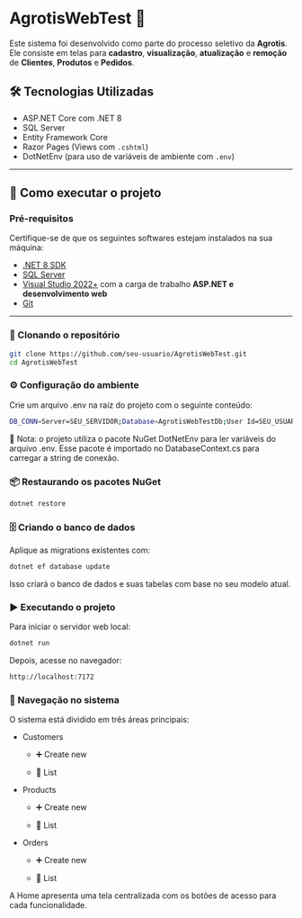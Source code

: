 # AgrotisWebTest 🌱

Este sistema foi desenvolvido como parte do processo seletivo da **Agrotis**.  
Ele consiste em telas para **cadastro**, **visualização**, **atualização** e **remoção** de **Clientes**, **Produtos** e **Pedidos**.

## 🛠️ Tecnologias Utilizadas

- ASP.NET Core com .NET 8
- SQL Server
- Entity Framework Core
- Razor Pages (Views com `.cshtml`)
- DotNetEnv (para uso de variáveis de ambiente com `.env`)

---

## 🚀 Como executar o projeto

### Pré-requisitos

Certifique-se de que os seguintes softwares estejam instalados na sua máquina:

- [.NET 8 SDK](https://dotnet.microsoft.com/en-us/download)
- [SQL Server](https://www.microsoft.com/pt-br/sql-server/sql-server-downloads)
- [Visual Studio 2022+](https://visualstudio.microsoft.com/) com a carga de trabalho **ASP.NET e desenvolvimento web**
- [Git](https://git-scm.com/)

---

### 🔄 Clonando o repositório

```bash
git clone https://github.com/seu-usuario/AgrotisWebTest.git
cd AgrotisWebTest
```
### ⚙️ Configuração do ambiente
Crie um arquivo .env na raiz do projeto com o seguinte conteúdo:

```bash
DB_CONN=Server=SEU_SERVIDOR;Database=AgrotisWebTestDb;User Id=SEU_USUARIO;Password=SUA_SENHA;TrustServerCertificate=True;
```
🧪 Nota: o projeto utiliza o pacote NuGet DotNetEnv para ler variáveis do arquivo .env.
Esse pacote é importado no DatabaseContext.cs para carregar a string de conexão.

### 📦 Restaurando os pacotes NuGet

```bash
dotnet restore
```
### 🗄️ Criando o banco de dados
Aplique as migrations existentes com:

```bash
dotnet ef database update
```
Isso criará o banco de dados e suas tabelas com base no seu modelo atual.

### ▶️ Executando o projeto
Para iniciar o servidor web local:
```bash
dotnet run
```
Depois, acesse no navegador:
```bash
http://localhost:7172
```
### 🧭 Navegação no sistema

O sistema está dividido em três áreas principais:

- Customers

   - ➕ Create new

   - 📄 List

- Products

   - ➕ Create new

   - 📄 List

- Orders

   - ➕ Create new

   - 📄 List

A Home apresenta uma tela centralizada com os botões de acesso para cada funcionalidade.
